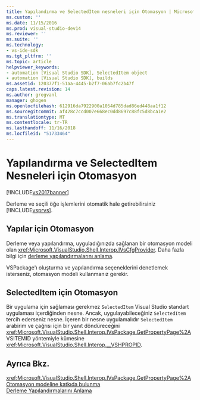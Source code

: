 ```yaml
---
title: Yapılandırma ve SelectedItem nesneleri için Otomasyon | Microsoft Docs
ms.custom: ''
ms.date: 11/15/2016
ms.prod: visual-studio-dev14
ms.reviewer: ''
ms.suite: ''
ms.technology:
- vs-ide-sdk
ms.tgt_pltfrm: ''
ms.topic: article
helpviewer_keywords:
- automation [Visual Studio SDK], SelectedItem object
- automation [Visual Studio SDK], builds
ms.assetid: 120377f1-51aa-4445-b2f7-06ab7fc2b47f
caps.latest.revision: 14
ms.author: gregvanl
manager: ghogen
ms.openlocfilehash: 612916da7922900a1054d785dad86ed448aa1f12
ms.sourcegitcommit: af428c7ccd007e668ec0dd8697c88fc5d8bca1e2
ms.translationtype: MT
ms.contentlocale: tr-TR
ms.lasthandoff: 11/16/2018
ms.locfileid: "51733464"
---
```

# <a name="automation-for-configuration-and-selecteditem-objects"></a>Yapılandırma ve SelectedItem Nesneleri için Otomasyon
[!INCLUDE[vs2017banner](../../includes/vs2017banner.md)]

Derleme ve seçili öğe işlemlerini otomatik hale getirebilirsiniz [!INCLUDE[vsprvs](../../includes/vsprvs-md.md)].  
  
## <a name="automation-for-builds"></a>Yapılar için Otomasyon  
 Derleme veya yapılandırma, uyguladığınızda sağlanan bir otomasyon modeli olan <xref:Microsoft.VisualStudio.Shell.Interop.IVsCfgProvider>. Daha fazla bilgi için [derleme yapılandırmalarını anlama](../../ide/understanding-build-configurations.md).  
  
 VSPackage'ı oluşturma ve yapılandırma seçeneklerini denetlemek isterseniz, otomasyon modeli kullanmanız gerekir.  
  
## <a name="automation-for-selecteditem"></a>SelectedItem için Otomasyon  
 Bir uygulama için sağlaması gerekmez `SelectedItem` Visual Studio standart uygulaması içerdiğinden nesne. Ancak, uygulayabileceğiniz `SelectedItem` tercih ederseniz nesne. İçeren bir nesne uygulamalıdır `SelectedItem` arabirim ve çağrısı için bir yanıt döndüreceğini <xref:Microsoft.VisualStudio.Shell.Interop.IVsPackage.GetPropertyPage%2A> VSITEMID yöntemiyle kümesine <xref:Microsoft.VisualStudio.Shell.Interop.__VSHPROPID>.  
  
## <a name="see-also"></a>Ayrıca Bkz.  
 <xref:Microsoft.VisualStudio.Shell.Interop.IVsPackage.GetPropertyPage%2A>   
 [Otomasyon modeline katkıda bulunma](../../extensibility/internals/contributing-to-the-automation-model.md)   
 [Derleme Yapılandırmalarını Anlama](../../ide/understanding-build-configurations.md)

